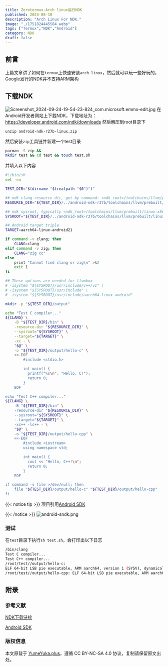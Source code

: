 ```yaml
---
title: Zerotermux-Arch linux运行NDK
published: 2024-08-10
description: "Arch Linux For NDK."
image: "./1751824445584.webp"
tags: ["Termux","NDK","Android"]
category: NDK
draft: false
---
```


## 前言
上篇文章讲了如何在`termux`上快速安装`arch linux`，然后就可以玩一些好玩的，Google发行的NDK并不支持ARM架构

## 下载NDK
![Screenshot_2024-09-24-19-54-23-824_com.microsoft.emmx-edit.jpg](https://img.nightrainmilkyway.cn/img/Screenshot_2024-09-24-19-54-23-824_com.microsoft.emmx-edit.jpg)
在Android开发者网站上下载NDK，下载地址为：https://developer.android.com/ndk/downloads
然后解压到root目录下
```
unzip android-ndk-r27b-linux.zip
```

然后安装`zip`工具链并新建一个test目录
```sh
pacman -S zip &&
mkdir test && cd test && touch test.sh
```

并填入以下内容
```sh
#!/bin/sh
set -eu

TEST_DIR="$(dirname "$(realpath "$0")")"

## ndk clang resource dir, get by command: <ndk_root>/toolchains/llvm/prebuilt/linux-x86_64/bin/clang --print-resource-dir
RESOURCE_DIR="${TEST_DIR}/../android-ndk-r27b/toolchains/llvm/prebuilt/linux-x86_64/lib/clang/18/"

## ndk sysroot, typically <ndk_root>/toolchains/llvm/prebuilt/linux-x86_64/sysroot/
SYSROOT="${TEST_DIR}/../android-ndk-r27b/toolchains/llvm/prebuilt/linux-x86_64/sysroot/"

## Android target triple
TARGET=aarch64-linux-android21

if command -v clang; then
	CLANG=clang
elif command -v zig; then
	CLANG="zig cc"
else
	print "Cannot find clang or zig\n" >&2
	exit 1
fi

## These options are needed for llvmbox
# -isystem "${SYSROOT}/usr/include/c++/v1" \
# -isystem "${SYSROOT}/usr/include" \
# -isystem "${SYSROOT}/usr/include/aarch64-linux-android"

mkdir -p "${TEST_DIR}/output"

echo "Test C compiler..."
${CLANG} \
	-B "${TEST_DIR}/bin" \
	-resource-dir "${RESOURCE_DIR}" \
	--sysroot="${SYSROOT}" \
	--target="${TARGET}" \
	-xc - \
	"$@" \
	-o "${TEST_DIR}/output/hello-c" \
	<<-EOF
		#include <stdio.h>

		int main() {
		  printf("%s\n", "Hello, C!");
		  return 0;
		}
	EOF

echo "Test C++ compiler..."
${CLANG} \
	-B "${TEST_DIR}/bin" \
	-resource-dir "${RESOURCE_DIR}" \
	--sysroot="${SYSROOT}" \
	--target="${TARGET}" \
	-xc++ -lc++ - \
	"$@" \
	-o "${TEST_DIR}/output/hello-cpp" \
	<<-EOF
		#include <iostream>
		using namespace std;

		int main() {
		  cout << "Hello, C++!\n";
		  return 0;
		}
	EOF

if command -v file >/dev/null; then
	file "${TEST_DIR}/output/hello-c" "${TEST_DIR}/output/hello-cpp"
fi


```

{{< notice tip >}}
项目引用[Android SDK](https://github.com/zongou/android-sndk/blob/main/android-toolchain.sh)

{{< /notice  >}}
![android-sndk.png](https://img.nightrainmilkyway.cn/img/android-sndk.png)
### 测试
在`test`目录下执行`sh test.sh`，会打印出以下日志
```sh
/bin/clang                                
Test C compiler...                                        
Test C++ compiler...                                
/root/test//output/hello-c:
ELF 64-bit LSB pie executable, ARM aarch64, version 1 (SYSV), dynamically linked, interpreter /system/bin/linker64, BuildID[xxHash]=10df539d438a8009, not stripped   
/root/test//output/hello-cpp: ELF 64-bit LSB pie executable, ARM aarch64, version 1 (SYSV), dynamically linked, interpreter /system/bin/linker64, BuildID[xxHash]=8ce9c24e480bcc9d, not stripped   
```



## 附录

### 参考文献
[NDK下载链接](https://developer.android.google.cn/ndk/downloads?hl=zh-cn)

[Android SDK](https://github.com/zongou/android-sndk/blob/main/android-toolchain.sh)
### 版权信息


本文原载于 [YumeYuka.plus](https://YumeYuka.plus)，遵循 CC BY-NC-SA 4.0 协议，复制请保留原文出处。
